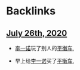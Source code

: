 
# Backlinks
## [July 26th, 2020](<July 26th, 2020.md>)
- [李一诺](<李一诺.md>)玩了别人的[平衡车](<平衡车.md>),

- 早上给[李一诺](<李一诺.md>)买了[平衡车](<平衡车.md>),


